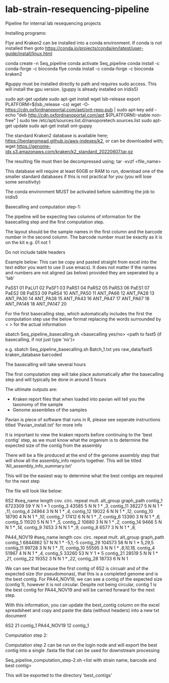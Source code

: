 # lab-strain-resequencing-pipeline
Pipeline for internal lab resequencing projects

Installing programs:

Flye and Kraken2 can be installed into a conda environment. If conda is not installed then goto https://conda.io/projects/conda/en/latest/user-guide/install/linux.html

conda create -n Seq_pipeline
conda activate Seq_pipeline
conda install -c conda-forge -c bioconda flye
conda install -c conda-forge -c bioconda kraken2

#guppy must be installed directly to path and requires sudo access. This will install the gpu version. (guppy is already installed on iridis5)

sudo apt-get update
sudo apt-get install wget lsb-release
export PLATFORM=$(lsb_release -cs)
wget -O- https://cdn.oxfordnanoportal.com/apt/ont-repo.pub | sudo apt-key add -
echo "deb http://cdn.oxfordnanoportal.com/apt ${PLATFORM}-stable non-free" | sudo tee /etc/apt/sources.list.d/nanoporetech.sources.list
sudo apt-get update
sudo apt-get install ont-guppy


The standard Kraken2 database is available here; https://benlangmead.github.io/aws-indexes/k2, or can be downloaded with; wget https://genome-idx.s3.amazonaws.com/kraken/k2_standard_20220607.tar.gz

The resulting file must then be decompressed using; tar -xvzf <file_name>

This database will require at least 60GB or RAM to run, download one of the smaller standard databases if this is not practical for you (you will lose some sensitivity) 

The conda environment MUST be activated before submitting the job to iridis5

Basecalling and computation step-1:

The pipeline will be expecting two columns of information for the basecalling step and the first computation step.

The layout should be the sample names in the first column and the barcode number in the second column. The barcode number must be exactly as it is on the kit e.g. 01 not 1 

Do not include table headers

Example below: This can be copy and pasted straight from excel into the text editor you want to use (I use emacs). It does not matter if the names and numbers are not aligned (as below) provided they are seperated by a 'tab'

PaSS1  01
PaLU1  02
PaSF1  03
PaRS1  04
PaRS2  05
PaRS3  06
PaES1  07
PaES2  08
PaES3  09
PaRS4  10
ANT_PA50	11
ANT_PA66	12
ANT_PA28	13
ANT_PA30	14
ANT_PA38	15
ANT_PA43	16
ANT_PA47	17
ANT_PA67	18
ANT_PA146	18
ANT_PA147	20


For the first basecalling step, which automatically includes the first the computation step use the below format replacing the words surrounded by <  > for the actual information 

sbatch Seq_pipeline_basecalling.sh <sample name and barcode file> <basecalling yes/no> <path to fast5 (if basecalling, if not just type 'no')> <path to kraken database> <path to barcodes or desired barcode folder save location>

e.g. sbatch Seq_pipeline_basecalling.sh Batch_1.txt yes raw_data/fast5 kraken_database barcoded

The basecalling will take several hours 

The first computation step will take place automatically after the basecalling step and will typically be done in around 5 hours

The ultimate outputs are:
- Kraken report files that when loaded into pavian will tell you the taxonomy of the sample
- Genome assemblies of the samples

Pavian is piece of software that runs in R, please see seperate instructions titled 'Pavian_install.txt' for more info

It is important to view the kraken reports before continuing to the 'best contig' step, as we must know what the organism is to determine the expected size of the contig from the assembly 

There will be a file produced at the end of the genome assembly step that will show all the assembly_info reports together. This will be titled 'All_assembly_info_summary.txt'

This will be the easiest way to determine what the best contigs are required for the next step

The file will look like below:

6S2
#seq_name       length  cov.    circ.   repeat  mult.   alt_group       graph_path
contig_1        6723309 59      Y       N       1       *       1
contig_3        43585   5       N       N       1       *       *,3,*
contig_11       38227   5       N       N       1       *       *,11,*
contig_4        24964   3       N       N       1       *       *,4,*
contig_12       19022   6       N       N       1       *       *,12,*
contig_10       18790   4       N       N       1       *       *,10,*
contig_7        17412   6       N       N       1       *       *,7,*
contig_6        13390   3       N       N       1       *       *,6,*
contig_5        11020   5       N       N       1       *       *,5,*
contig_2        10680   3       N       N       1       *       *,2,*
contig_14       9466    5       N       N       1       *       *,14,*
contig_9        7453    3       N       N       1       *       *,9,*
contig_8        6577    3       N       N       1       *       *,8,*


PA44_NOV19
#seq_name       length  cov.    circ.   repeat  mult.   alt_group       graph_path
contig_1        6844862 57      N       N       1       *       -5,1,-5
contig_29       104573  58      N       N       1       *       5,29,5
contig_11       99728   3       N       N       1       *       *,11,*
contig_10       55595   3       N       N       1       *       *,8,10,18,*
contig_4        51967   4       N       N       1       *       *,4,*
contig_5        33260   53      N       Y       1       *       5
contig_21       28519   5       N       N       1       *       *,21,*
contig_22       19352   3       N       N       1       *       *,22,*
contig_28       18733   6       N       N       1


We can see that because the first contig of 6S2 is circualr and of the expected size (for pseudomonas), that this is a completed genome and is the best contig. For PA44_NOV19, we can see a contig of the expected size (contig 1), however it is not circular. Despite not being circular, contig 1 is the best contig for PA44_NOV19 and will be carried forward for the next step.

With this information, you can update the best_contig column on the excel spreadsheet and copy and paste the data (without headers) into a new txt document 


6S2    21  contig_1
PA44_NOV19 12	contig_1

Computation step 2:

Computation step 2 can be run on the login node and will export the best contig into a single .fasta file that can be used for downstream processing 

Seq_pipeline_computation_step-2.sh <list with strain name, barcode and best contig>

This will be exported to the directory 'best_contigs'
